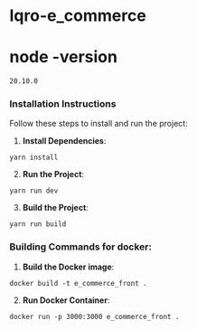 # Iqro-e_commerce

# node -version

    20.10.0

### Installation Instructions

Follow these steps to install and run the project:

1. **Install Dependencies**:

```
yarn install
```

2. **Run the Project**:

```
yarn run dev
```

3. **Build the Project**:

```
yarn run build
```

### Building Commands for docker:

1. **Build the Docker image**:

```
docker build -t e_commerce_front .
```

2. **Run Docker Container**:

```
docker run -p 3000:3000 e_commerce_front .
```

[//]: # ()

[//]: # (```)

[//]: # (docker run -p 8080:80 --name e_commerce_front -d e_commerce_front)

[//]: # (```)

[//]: # ()

[//]: # (3. **Logni ko'rish uchun**:)

[//]: # ()

[//]: # (```)

[//]: # (   docker logs -f e_commerce_front)

[//]: # (```)

[//]: # ()

[//]: # (4. **Agar log da error ko'rsatmasa baruzerda tekshiramiz**:)

[//]: # ()

[//]: # (```)

[//]: # (localhost:8080)

[//]: # (```)

[//]: # ()

[//]: # (5. **Agar oldin deploy qilgan bo'lsangiz unda ishlab turga container ni to'xtatib o'chiramiz va tepadagi)

[//]: # (   1,2,3-bosqichdagi)

[//]: # (   ishlarni qaytaramiz**:)

[//]: # ()

[//]: # (```)

[//]: # (docker stop e_commerce_front && docker rm e_commerce_front)

[//]: # (```)
